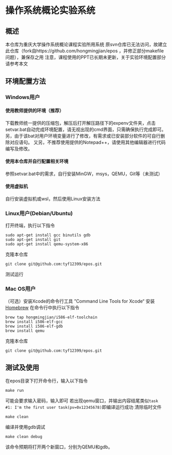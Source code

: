 # 操作系统概论实验系统
## 概述
本仓库为重庆大学操作系统概论课程实验所用系统
原svn仓库已无法访问，故建立此仓库（fork自https://github.com/hongmingjian/epos ，并修正部分makefile问题），兼保存之用
注意，课程使用的PPT已长期未更新，关于实验环境配置部分请参考本文
## 环境配置方法
### Windows用户
#### 使用教师提供的环境（推荐）
下载教师统一提供的压缩包，解压后打开解压路径下的expenv文件夹，点击setvar.bat自动完成环境配置，请无视出现的cmd界面，只需确保执行完成即可。
另，由于该bat对用户环境变量进行了修改，有需求或已安装部分软件的可自行删除对应语句。
又另，不推荐使用提供的Notepad++，请使用其他编辑器进行代码编写及修改。
#### 使用本仓库并自行配置相关环境
参照setvar.bat中的需求，自行安装MinGW，msys，QEMU，Git等（未测试）
#### 使用虚拟机
自行安装虚拟机或wsl，然后使用Linux安装方法
### Linux用户(Debian/Ubuntu)
打开终端，执行以下指令
```
sudo apt-get install gcc binutils gdb
sudo apt-get install git
sudo apt-get install qemu-system-x86
```
克隆本仓库
```
git clone git@github.com:tyf12399/epos.git
```
测试运行
### Mac OS用户
（可选）安装Xcode的命令行工具 ”Command Line Tools for Xcode“
安装[Homebrew](https://github.com/Homebrew/brew)
在命令行中执行以下指令
```
brew tap hongmingjian/i586-elf-toolchain
brew install i586-elf-gcc
brew install i586-elf-gdb
brew install qemu
```
克隆本仓库
```
git clone git@github.com:tyf12399/epos.git
```
## 测试及使用
在epos目录下打开命令行，输入以下指令
```
make run
```
可能会要求输入密码，输入即可
若出现qemu窗口，并输出内容结尾类似`task #1: I'm the first user task(pv=0x12345678)`即编译运行成功
清除临时文件
```
make clean
```
编译并使用gdb调试
```
make clean debug
```
该命令预期将打开两个新窗口，分别为QEMU和gdb。
